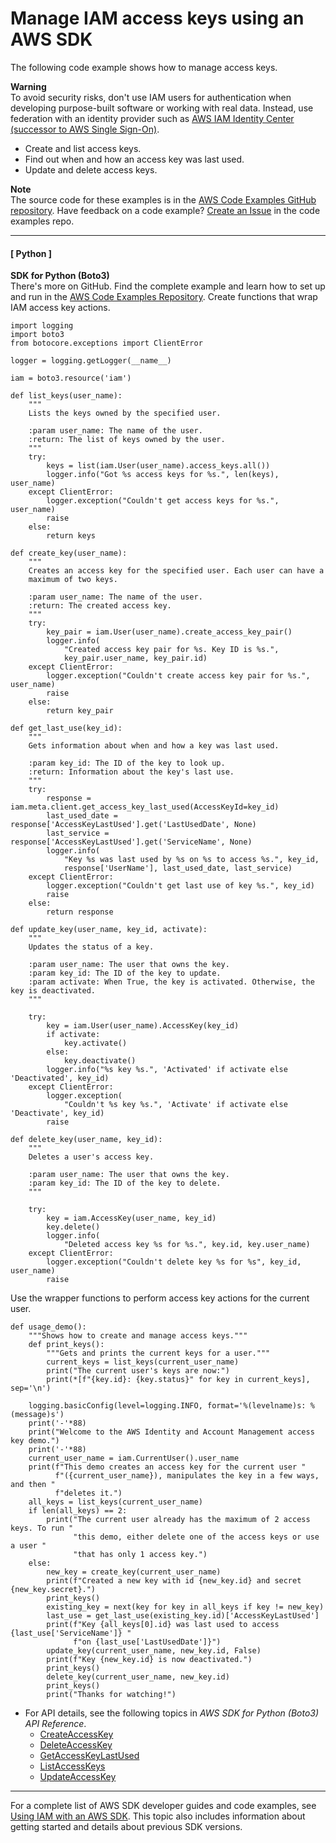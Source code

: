 # Manage IAM access keys using an AWS SDK<a name="example_iam_Scenario_ManageAccessKeys_section"></a>

The following code example shows how to manage access keys\. 

**Warning**  
To avoid security risks, don't use IAM users for authentication when developing purpose\-built software or working with real data\. Instead, use federation with an identity provider such as [AWS IAM Identity Center \(successor to AWS Single Sign\-On\)](https://docs.aws.amazon.com/singlesignon/latest/userguide/what-is.html)\.
+ Create and list access keys\.
+ Find out when and how an access key was last used\.
+ Update and delete access keys\.

**Note**  
The source code for these examples is in the [AWS Code Examples GitHub repository](https://github.com/awsdocs/aws-doc-sdk-examples)\. Have feedback on a code example? [Create an Issue](https://github.com/awsdocs/aws-doc-sdk-examples/issues/new/choose) in the code examples repo\. 

------
#### [ Python ]

**SDK for Python \(Boto3\)**  
 There's more on GitHub\. Find the complete example and learn how to set up and run in the [AWS Code Examples Repository](https://github.com/awsdocs/aws-doc-sdk-examples/tree/main/python/example_code/iam#code-examples)\. 
Create functions that wrap IAM access key actions\.  

```
import logging
import boto3
from botocore.exceptions import ClientError

logger = logging.getLogger(__name__)

iam = boto3.resource('iam')

def list_keys(user_name):
    """
    Lists the keys owned by the specified user.

    :param user_name: The name of the user.
    :return: The list of keys owned by the user.
    """
    try:
        keys = list(iam.User(user_name).access_keys.all())
        logger.info("Got %s access keys for %s.", len(keys), user_name)
    except ClientError:
        logger.exception("Couldn't get access keys for %s.", user_name)
        raise
    else:
        return keys

def create_key(user_name):
    """
    Creates an access key for the specified user. Each user can have a
    maximum of two keys.

    :param user_name: The name of the user.
    :return: The created access key.
    """
    try:
        key_pair = iam.User(user_name).create_access_key_pair()
        logger.info(
            "Created access key pair for %s. Key ID is %s.",
            key_pair.user_name, key_pair.id)
    except ClientError:
        logger.exception("Couldn't create access key pair for %s.", user_name)
        raise
    else:
        return key_pair

def get_last_use(key_id):
    """
    Gets information about when and how a key was last used.

    :param key_id: The ID of the key to look up.
    :return: Information about the key's last use.
    """
    try:
        response = iam.meta.client.get_access_key_last_used(AccessKeyId=key_id)
        last_used_date = response['AccessKeyLastUsed'].get('LastUsedDate', None)
        last_service = response['AccessKeyLastUsed'].get('ServiceName', None)
        logger.info(
            "Key %s was last used by %s on %s to access %s.", key_id,
            response['UserName'], last_used_date, last_service)
    except ClientError:
        logger.exception("Couldn't get last use of key %s.", key_id)
        raise
    else:
        return response

def update_key(user_name, key_id, activate):
    """
    Updates the status of a key.

    :param user_name: The user that owns the key.
    :param key_id: The ID of the key to update.
    :param activate: When True, the key is activated. Otherwise, the key is deactivated.
    """

    try:
        key = iam.User(user_name).AccessKey(key_id)
        if activate:
            key.activate()
        else:
            key.deactivate()
        logger.info("%s key %s.", 'Activated' if activate else 'Deactivated', key_id)
    except ClientError:
        logger.exception(
            "Couldn't %s key %s.", 'Activate' if activate else 'Deactivate', key_id)
        raise

def delete_key(user_name, key_id):
    """
    Deletes a user's access key.

    :param user_name: The user that owns the key.
    :param key_id: The ID of the key to delete.
    """

    try:
        key = iam.AccessKey(user_name, key_id)
        key.delete()
        logger.info(
            "Deleted access key %s for %s.", key.id, key.user_name)
    except ClientError:
        logger.exception("Couldn't delete key %s for %s", key_id, user_name)
        raise
```
Use the wrapper functions to perform access key actions for the current user\.  

```
def usage_demo():
    """Shows how to create and manage access keys."""
    def print_keys():
        """Gets and prints the current keys for a user."""
        current_keys = list_keys(current_user_name)
        print("The current user's keys are now:")
        print(*[f"{key.id}: {key.status}" for key in current_keys], sep='\n')

    logging.basicConfig(level=logging.INFO, format='%(levelname)s: %(message)s')
    print('-'*88)
    print("Welcome to the AWS Identity and Account Management access key demo.")
    print('-'*88)
    current_user_name = iam.CurrentUser().user_name
    print(f"This demo creates an access key for the current user "
          f"({current_user_name}), manipulates the key in a few ways, and then "
          f"deletes it.")
    all_keys = list_keys(current_user_name)
    if len(all_keys) == 2:
        print("The current user already has the maximum of 2 access keys. To run "
              "this demo, either delete one of the access keys or use a user "
              "that has only 1 access key.")
    else:
        new_key = create_key(current_user_name)
        print(f"Created a new key with id {new_key.id} and secret {new_key.secret}.")
        print_keys()
        existing_key = next(key for key in all_keys if key != new_key)
        last_use = get_last_use(existing_key.id)['AccessKeyLastUsed']
        print(f"Key {all_keys[0].id} was last used to access {last_use['ServiceName']} "
              f"on {last_use['LastUsedDate']}")
        update_key(current_user_name, new_key.id, False)
        print(f"Key {new_key.id} is now deactivated.")
        print_keys()
        delete_key(current_user_name, new_key.id)
        print_keys()
        print("Thanks for watching!")
```
+ For API details, see the following topics in *AWS SDK for Python \(Boto3\) API Reference*\.
  + [CreateAccessKey](https://docs.aws.amazon.com/goto/boto3/iam-2010-05-08/CreateAccessKey)
  + [DeleteAccessKey](https://docs.aws.amazon.com/goto/boto3/iam-2010-05-08/DeleteAccessKey)
  + [GetAccessKeyLastUsed](https://docs.aws.amazon.com/goto/boto3/iam-2010-05-08/GetAccessKeyLastUsed)
  + [ListAccessKeys](https://docs.aws.amazon.com/goto/boto3/iam-2010-05-08/ListAccessKeys)
  + [UpdateAccessKey](https://docs.aws.amazon.com/goto/boto3/iam-2010-05-08/UpdateAccessKey)

------

For a complete list of AWS SDK developer guides and code examples, see [Using IAM with an AWS SDK](sdk-general-information-section.md)\. This topic also includes information about getting started and details about previous SDK versions\.